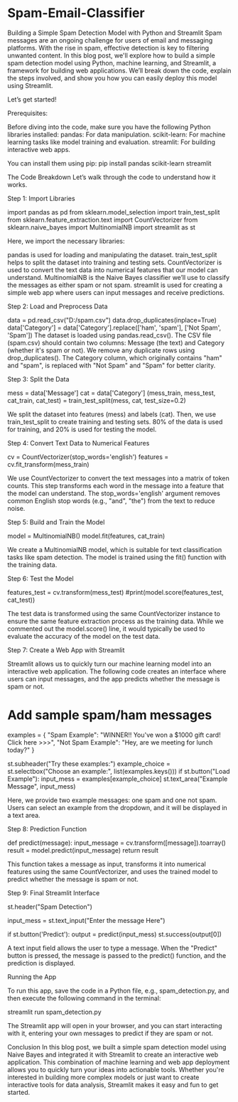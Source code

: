# Spam-Email-Classifier

Building a Simple Spam Detection Model with Python and Streamlit
Spam messages are an ongoing challenge for users of email and messaging platforms. With the rise in spam, effective detection is key to filtering unwanted content. In this blog post, we'll explore how to build a simple spam detection model using Python, machine learning, and Streamlit, a framework for building web applications. We’ll break down the code, explain the steps involved, and show you how you can easily deploy this model using Streamlit.

Let’s get started!

Prerequisites:

Before diving into the code, make sure you have the following Python libraries installed:
pandas: For data manipulation.
scikit-learn: For machine learning tasks like model training and evaluation.
streamlit: For building interactive web apps.

You can install them using pip:
pip install pandas scikit-learn streamlit

The Code Breakdown
Let’s walk through the code to understand how it works.

Step 1: Import Libraries

import pandas as pd
from sklearn.model_selection import train_test_split
from sklearn.feature_extraction.text import CountVectorizer
from sklearn.naive_bayes import MultinomialNB
import streamlit as st

Here, we import the necessary libraries:

pandas is used for loading and manipulating the dataset.
train_test_split helps to split the dataset into training and testing sets.
CountVectorizer is used to convert the text data into numerical features that our model can understand.
MultinomialNB is the Naive Bayes classifier we’ll use to classify the messages as either spam or not spam.
streamlit is used for creating a simple web app where users can input messages and receive predictions.

Step 2: Load and Preprocess Data

data = pd.read_csv("D:/spam.csv")
data.drop_duplicates(inplace=True)
data['Category'] = data['Category'].replace(['ham', 'spam'], ['Not Spam', 'Spam'])
The dataset is loaded using pandas.read_csv(). The CSV file (spam.csv) should contain two columns: Message (the text) and Category (whether it's spam or not).
We remove any duplicate rows using drop_duplicates().
The Category column, which originally contains "ham" and "spam", is replaced with "Not Spam" and "Spam" for better clarity.

Step 3: Split the Data

mess = data['Message']
cat = data['Category']
(mess_train, mess_test, cat_train, cat_test) = train_test_split(mess, cat, test_size=0.2)

We split the dataset into features (mess) and labels (cat).
Then, we use train_test_split to create training and testing sets. 80% of the data is used for training, and 20% is used for testing the model.

Step 4: Convert Text Data to Numerical Features

cv = CountVectorizer(stop_words='english')
features = cv.fit_transform(mess_train)

We use CountVectorizer to convert the text messages into a matrix of token counts. This step transforms each word in the message into a feature that the model can understand. The stop_words='english' argument removes common English stop words (e.g., "and", "the") from the text to reduce noise.

Step 5: Build and Train the Model

model = MultinomialNB()
model.fit(features, cat_train)

We create a MultinomialNB model, which is suitable for text classification tasks like spam detection.
The model is trained using the fit() function with the training data.

Step 6: Test the Model

features_test = cv.transform(mess_test)
#print(model.score(features_test, cat_test))

The test data is transformed using the same CountVectorizer instance to ensure the same feature extraction process as the training data.
While we commented out the model.score() line, it would typically be used to evaluate the accuracy of the model on the test data.

Step 7: Create a Web App with Streamlit

Streamlit allows us to quickly turn our machine learning model into an interactive web application. The following code creates an interface where users can input messages, and the app predicts whether the message is spam or not.

# Add sample spam/ham messages
examples = {
    "Spam Example": "WINNER!! You've won a $1000 gift card! Click here >>>",
    "Not Spam Example": "Hey, are we meeting for lunch today?"
}

st.subheader("Try these examples:")
example_choice = st.selectbox("Choose an example:", list(examples.keys()))
if st.button("Load Example"):
    input_mess = examples[example_choice]
    st.text_area("Example Message", input_mess)

Here, we provide two example messages: one spam and one not spam. Users can select an example from the dropdown, and it will be displayed in a text area.

Step 8: Prediction Function

def predict(message):
    input_message = cv.transform([message]).toarray()
    result = model.predict(input_message)
    return result

This function takes a message as input, transforms it into numerical features using the same CountVectorizer, and uses the trained model to predict whether the message is spam or not.

Step 9: Final Streamlit Interface

st.header("Spam Detection")

input_mess = st.text_input("Enter the message Here")

if st.button('Predict'):
    output = predict(input_mess)
    st.success(output[0])

A text input field allows the user to type a message.
When the "Predict" button is pressed, the message is passed to the predict() function, and the prediction is displayed.

Running the App

To run this app, save the code in a Python file, e.g., spam_detection.py, and then execute the following command in the terminal:

streamlit run spam_detection.py

The Streamlit app will open in your browser, and you can start interacting with it, entering your own messages to predict if they are spam or not.

Conclusion
In this blog post, we built a simple spam detection model using Naive Bayes and integrated it with Streamlit to create an interactive web application. This combination of machine learning and web app deployment allows you to quickly turn your ideas into actionable tools. Whether you're interested in building more complex models or just want to create interactive tools for data analysis, Streamlit makes it easy and fun to get started.

























